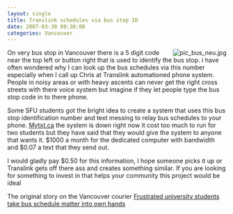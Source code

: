 ```yaml
---
layout: single
title: Translink schedules via bus stop ID
date: 2007-03-30 09:30:00
categories: Vancouver
---
```

<img src="/public/uploads/2007/03/pic_bus_neu.thumbnail.jpg" alt="pic_bus_neu.jpg" align="right" />On very bus stop in Vancouver there is a 5 digit code near the top left or button right that is used to identify the bus stop. i have often wondered why I can look up the bus schedules via this number especially when I call up Chris at Translink automationed phone system. People in noisy areas or with heavy ascents can never get the right cross streets with there voice system but imagine if they let people type the bus stop code in to there phone.

Some SFU students got the bright idea to create a system that uses this bus stop identification number and text messing to relay bus schedules to your phone. <a href="http://www.mytxt.ca/">Mytxt.ca</a> the system is down right now it cost too much to run for two students but they have said that they would give the system to anyone that wants it. $1000 a month for the dedicated computer with bandwidth and $0.07 a text that they send out.

I would gladly pay $0.50 for this information, I hope someone picks it up or Translink gets off there ass and creates something similar. If you are looking for something to invest in that helps your community this project would be ideal

The original story on the Vancouver courier
<a href="http://vancourier.com/issues07/035107/news/035107nn2.html">Frustrated university students take bus schedule matter into own hands</a>
